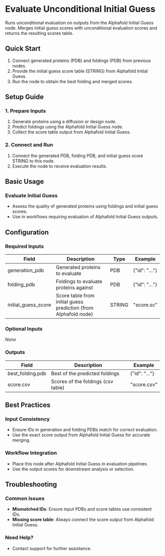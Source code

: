 # Evaluate Unconditional Initial Guess

Runs unconditional evaluation on outputs from the Alphafold Initial Guess node. Merges initial guess scores with unconditional evaluation scores and returns the resulting scores table.

<!-- <img src="/images/nodes/biotech/functional-prediction/evaluate-unconditional-initial-guess.png" alt="Evaluate Unconditional Initial Guess" class="rounded-lg"> -->

## Quick Start

1. Connect generated proteins (PDB) and foldings (PDB) from previous nodes.
2. Provide the initial guess score table (STRING) from Alphafold Initial Guess.
3. Run the node to obtain the best folding and merged scores.

## Setup Guide

### 1. Prepare Inputs
1. Generate proteins using a diffusion or design node.
2. Predict foldings using the Alphafold Initial Guess node.
3. Collect the score table output from Alphafold Initial Guess.

### 2. Connect and Run
1. Connect the generated PDB, folding PDB, and initial guess score STRING to this node.
2. Execute the node to receive evaluation results.

## Basic Usage

### Evaluate Initial Guess
* Assess the quality of generated proteins using foldings and initial guess scores.
* Use in workflows requiring evaluation of Alphafold Initial Guess outputs.

## Configuration

### Required Inputs
| Field               | Description                                                      | Type   | Example         |
|---------------------|------------------------------------------------------------------|--------|-----------------|
| generation_pdb      | Generated proteins to evaluate                                   | PDB    | {"id": "..."} |
| folding_pdb         | Foldings to evaluate proteins against                            | PDB    | {"id": "..."} |
| initial_guess_score | Score table from initial guess prediction (from Alphafold node)  | STRING | "score.sc"      |

### Optional Inputs
*None*

### Outputs
| Field            | Description                        | Example         |
|------------------|------------------------------------|-----------------|
| best_folding.pdb | Best of the predicted foldings      | {"id": "..."} |
| score.csv        | Scores of the foldings (csv table)  | "score.csv"     |

## Best Practices

### Input Consistency
* Ensure IDs in generation and folding PDBs match for correct evaluation.
* Use the exact score output from Alphafold Initial Guess for accurate merging.

### Workflow Integration
* Place this node after Alphafold Initial Guess in evaluation pipelines.
* Use the output scores for downstream analysis or selection.

## Troubleshooting

### Common Issues
* **Mismatched IDs**: Ensure input PDBs and score tables use consistent IDs.
* **Missing score table**: Always connect the score output from Alphafold Initial Guess.

### Need Help?
* Contact support for further assistance.
